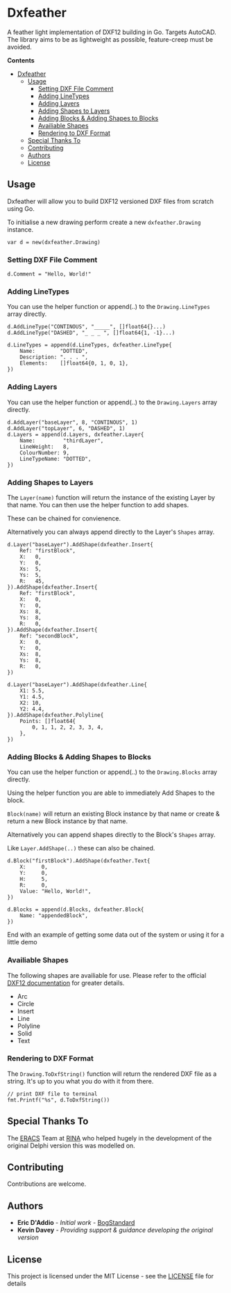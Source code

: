 # Dxfeather

A feather light implementation of DXF12 building in Go. Targets AutoCAD. The library aims to be as lightweight as possible, feature-creep must be avoided.

**Contents**
- [Dxfeather](#dxfeather)
  - [Usage](#usage)
    - [Setting DXF File Comment](#setting-dxf-file-comment)
    - [Adding LineTypes](#adding-linetypes)
    - [Adding Layers](#adding-layers)
    - [Adding Shapes to Layers](#adding-shapes-to-layers)
    - [Adding Blocks & Adding Shapes to Blocks](#adding-blocks-adding-shapes-to-blocks)
    - [Availiable Shapes](#availiable-shapes)
    - [Rendering to DXF Format](#rendering-to-dxf-format)
  - [Special Thanks To](#special-thanks-to)
  - [Contributing](#contributing)
  - [Authors](#authors)
  - [License](#license)


## Usage

Dxfeather will allow you to build DXF12 versioned DXF files from scratch using Go.

To initialise a new drawing perform create a new `dxfeather.Drawing` instance.

```
var d = new(dxfeather.Drawing)
```

### Setting DXF File Comment

```
d.Comment = "Hello, World!"
```

### Adding LineTypes

You can use the helper function or append(..) to the `Drawing.LineTypes` array directly.

```
d.AddLineType("CONTINOUS", "_____", []float64{}...)
d.AddLineType("DASHED", "_ _ _ ", []float64{1, -1}...)

d.LineTypes = append(d.LineTypes, dxfeather.LineType{
    Name:        "DOTTED",
    Description: ". . . ",
    Elements:    []float64{0, 1, 0, 1},
})

```

### Adding Layers

You can use the helper function or append(..) to the `Drawing.Layers` array directly.

```
d.AddLayer("baseLayer", 8, "CONTINOUS", 1)
d.AddLayer("topLayer", 6, "DASHED", 1)
d.Layers = append(d.Layers, dxfeather.Layer{
    Name:         "thirdLayer",
    LineWeight:   8,
    ColourNumber: 9,
    LineTypeName: "DOTTED",
})
```

### Adding Shapes to Layers

The `Layer(name)` function will return the instance of the existing Layer by that name. You can then use the helper function to add shapes. 

These can be chained for convienence.

Alternatively you can always append directly to the Layer's `Shapes` array.

```
d.Layer("baseLayer").AddShape(dxfeather.Insert{
    Ref: "firstBlock",
    X:   0,
    Y:   0,
    Xs:  5,
    Ys:  5,
    R:   45,
}).AddShape(dxfeather.Insert{
    Ref: "firstBlock",
    X:   0,
    Y:   0,
    Xs:  8,
    Ys:  8,
    R:   0,
}).AddShape(dxfeather.Insert{
    Ref: "secondBlock",
    X:   0,
    Y:   0,
    Xs:  8,
    Ys:  8,
    R:   0,
})

d.Layer("baseLayer").AddShape(dxfeather.Line{
    X1: 5.5,
    Y1: 4.5,
    X2: 10,
    Y2: 4.4,
}).AddShape(dxfeather.Polyline{
    Points: []float64{
        0, 1, 1, 2, 2, 3, 3, 4,
    },
})
```


### Adding Blocks & Adding Shapes to Blocks

You can use the helper function or append(..) to the `Drawing.Blocks` array directly.

Using the helper function you are able to immediately Add Shapes to the block.

`Block(name)` will return an existing Block instance by that name or create & return a new Block instance by that name.

Alternatively you can append shapes directly to the Block's `Shapes` array.

Like `Layer.AddShape(..)` these can also be chained.

```
d.Block("firstBlock").AddShape(dxfeather.Text{
    X:     0,
    Y:     0,
    H:     5,
    R:     0,
    Value: "Hello, World!",
})

d.Blocks = append(d.Blocks, dxfeather.Block{
    Name: "appendedBlock",
})

```

End with an example of getting some data out of the system or using it for a little demo

### Availiable Shapes

The following shapes are availiable for use. Please refer to the official [DXF12 documentation](https://www.autodesk.com/techpubs/autocad/dxf/reference/) for greater details.

- Arc
- Circle
- Insert
- Line
- Polyline
- Solid
- Text

### Rendering to DXF Format

The `Drawing.ToDxfString()` function will return the rendered DXF file as a string. It's up to you what you do with it from there.

```
// print DXF file to terminal
fmt.Printf("%s", d.ToDxfString())
```


## Special Thanks To

The [ERACS](https://www.eracs.co.uk) Team at [RINA](https://www.rina.org/en/) who helped hugely in the development of the original Delphi version this was modelled on.

## Contributing

Contributions are welcome.

## Authors

* **Eric D'Addio** - *Initial work* - [BogStandard](https://github.com/bogstandard)
* **Kevin Davey** - *Providing support & guidance developing the original version*

## License

This project is licensed under the MIT License - see the [LICENSE](LICENSE) file for details
